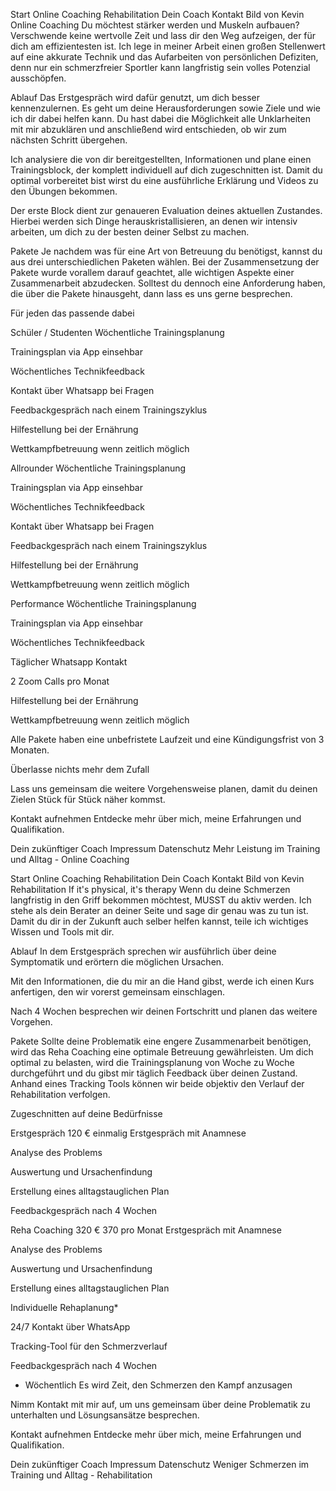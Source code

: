 Start
Online Coaching
Rehabilitation
Dein Coach
Kontakt
Bild von Kevin
Online Coaching
Du möchtest stärker werden
und Muskeln aufbauen?
Verschwende keine wertvolle Zeit und lass dir den Weg aufzeigen, der für dich am effizientesten ist. Ich lege in meiner Arbeit einen großen Stellenwert auf eine akkurate Technik und das Aufarbeiten von persönlichen Defiziten, denn nur ein schmerzfreier Sportler kann langfristig sein volles Potenzial ausschöpfen.

Ablauf
Das Erstgespräch wird dafür genutzt, um dich besser kennenzulernen. Es geht um deine Herausforderungen sowie Ziele und wie ich dir dabei helfen kann. Du hast dabei die Möglichkeit alle Unklarheiten mit mir abzuklären und anschließend wird entschieden, ob wir zum nächsten Schritt übergehen.

Ich analysiere die von dir bereitgestellten, Informationen und plane einen Trainingsblock, der komplett individuell auf dich zugeschnitten ist. Damit du optimal vorbereitet bist wirst du eine ausführliche Erklärung und Videos zu den Übungen bekommen.

Der erste Block dient zur genaueren Evaluation deines aktuellen Zustandes. Hierbei werden sich Dinge herauskristallisieren, an denen wir intensiv arbeiten, um dich zu der besten deiner Selbst zu machen.

Pakete
Je nachdem was für eine Art von Betreuung du benötigst, kannst du aus drei unterschiedlichen Paketen wählen. Bei der Zusammensetzung der Pakete wurde vorallem darauf geachtet, alle wichtigen Aspekte einer Zusammenarbeit abzudecken. Solltest du dennoch eine Anforderung haben, die über die Pakete hinausgeht, dann lass es uns gerne besprechen.

Für jeden das passende dabei

Schüler / Studenten
Wöchentliche Trainingsplanung

Trainingsplan via App einsehbar

Wöchentliches Technikfeedback

Kontakt über Whatsapp bei Fragen

Feedbackgespräch nach einem Trainingszyklus

Hilfestellung bei der Ernährung

Wettkampfbetreuung wenn zeitlich möglich

Allrounder
Wöchentliche Trainingsplanung

Trainingsplan via App einsehbar

Wöchentliches Technikfeedback

Kontakt über Whatsapp bei Fragen

Feedbackgespräch nach einem Trainingszyklus

Hilfestellung bei der Ernährung

Wettkampfbetreuung wenn zeitlich möglich

Performance
Wöchentliche Trainingsplanung

Trainingsplan via App einsehbar

Wöchentliches Technikfeedback

Täglicher Whatsapp Kontakt

2 Zoom Calls pro Monat

Hilfestellung bei der Ernährung

Wettkampfbetreuung wenn zeitlich möglich

Alle Pakete haben eine unbefristete Laufzeit und eine Kündigungsfrist von 3 Monaten.

Überlasse nichts mehr dem Zufall

Lass uns gemeinsam die weitere Vorgehensweise planen, damit du deinen Zielen Stück für Stück näher kommst.

Kontakt aufnehmen
Entdecke mehr über mich, meine Erfahrungen und Qualifikation.

Dein zukünftiger Coach
Impressum
Datenschutz
Mehr Leistung im Training und Alltag - Online Coaching




Start
Online Coaching
Rehabilitation
Dein Coach
Kontakt
Bild von Kevin
Rehabilitation
If it's physical,
it's therapy
Wenn du deine Schmerzen langfristig in den Griff bekommen möchtest, MUSST du aktiv werden. Ich stehe als dein Berater an deiner Seite und sage dir genau was zu tun ist. Damit du dir in der Zukunft auch selber helfen kannst, teile ich wichtiges Wissen und Tools mit dir.

Ablauf
In dem Erstgespräch sprechen wir ausführlich über deine Symptomatik und erörtern die möglichen Ursachen.

Mit den Informationen, die du mir an die Hand gibst, werde ich einen Kurs anfertigen, den wir vorerst gemeinsam einschlagen.

Nach 4 Wochen besprechen wir deinen Fortschritt und planen das weitere Vorgehen.

Pakete
Sollte deine Problematik eine engere Zusammenarbeit benötigen, wird das Reha Coaching eine optimale Betreuung gewährleisten. Um dich optimal zu belasten, wird die Trainingsplanung von Woche zu Woche durchgeführt und du gibst mir täglich Feedback über deinen Zustand. Anhand eines Tracking Tools können wir beide objektiv den Verlauf der Rehabilitation verfolgen.

Zugeschnitten auf deine Bedürfnisse

Erstgespräch
120
€
einmalig
Erstgespräch mit Anamnese

Analyse des Problems

Auswertung und Ursachenfindung

Erstellung eines alltagstauglichen Plan

Feedbackgespräch nach 4 Wochen

Reha Coaching
320
€
370
pro Monat
Erstgespräch mit Anamnese

Analyse des Problems

Auswertung und Ursachenfindung

Erstellung eines alltagstauglichen Plan

Individuelle Rehaplanung*

24/7 Kontakt über WhatsApp

Tracking-Tool für den Schmerzverlauf

Feedbackgespräch nach 4 Wochen

* Wöchentlich
  Es wird Zeit, den Schmerzen den Kampf anzusagen

Nimm Kontakt mit mir auf, um uns gemeinsam über deine Problematik zu unterhalten und Lösungsansätze besprechen.

Kontakt aufnehmen
Entdecke mehr über mich, meine Erfahrungen und Qualifikation.

Dein zukünftiger Coach
Impressum
Datenschutz
Weniger Schmerzen im Training und Alltag - Rehabilitation